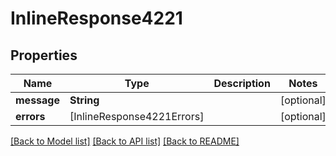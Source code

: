 # InlineResponse4221

## Properties
Name | Type | Description | Notes
------------ | ------------- | ------------- | -------------
**message** | **String** |  | [optional] 
**errors** | [InlineResponse4221Errors] |  | [optional] 

[[Back to Model list]](../README.md#documentation-for-models) [[Back to API list]](../README.md#documentation-for-api-endpoints) [[Back to README]](../README.md)


